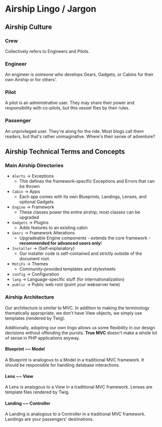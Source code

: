 # Airship Lingo / Jargon

## Airship Culture

### Crew

Collectively refers to Engineers and Pilots.

### Engineer

An engineer is someone who develops Gears, Gadgets, or Cabins for their own
Airship or for others'.

### Pilot

A pilot is an administrative user. They may share their power and responsibility
with co-pilots, but this vessel flies by their rules.

### Passenger

An unprivileged user. They're along for the ride. Most blogs call them readers,
but that's rather unimaginative. Where's their sense of adventure?

## Airship Technical Terms and Concepts

### Main Airship Directories

* `Alerts`  -> Exceptions
  * This defines the framework-specific Exceptions and Errors that can be thrown
* `Cabin`   -> Apps
  * Each app comes with its own Blueprints, Landings, Lenses, and optional Gadgets
* `Engine`  -> Framework
  * These classes power the entire airship; most classes can be upgraded
* `Gadgets` -> Plugins
  * Adds features to an existing cabin
* `Gears`   -> Framework Alterations
  * Upgradeable Engine components - extends the core framework -
    **recommended for advanced users only**!
* `Installer` -> (Self-explanatory)
  * Our installer code is self-contained and strictly outside of the
    document root.
* `MotiFs`  -> Themes
  * Community-provided templates and stylesheets 
* `config`  -> Configuration
* `lang`    -> Language-specific stuff (for internationalization)
* `public`  -> Public web root (point your webserver here)

### Airship Architecture

Our architecture is *similar* to MVC. In addition to making the terminology 
thematically appropriate, we don't have View objects, we simply use templates
(rendered by Twig).

Additionally, adopting our own lingo allows us some flexibility in our design
decisions without offending the purists. **True MVC** doesn't make a whole lot
of sense in PHP applications anyway.

#### Blueprint ~~ Model

A Blueprint is analogous to a Model in a traditional MVC framework.
It should be responsible for handling database interactions.

#### Lens ~~ View

A Lens is analogous to a View in a traditional MVC framework.
Lenses are template files rendered by Twig.

#### Landing ~~ Controller

A Landing is analogous to a Controller in a traditional MVC framework.
Landings are your passengers' destinations. 


